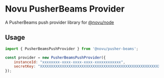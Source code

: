 # Novu PusherBeams Provider

A PusherBeams push provider library for [@novu/node](https://github.com/novuhq/novu)

## Usage

```javascript
import { PusherBeamsPushProvider } from '@novu/pusher-beams';

const provider = new PusherBeamsPushProvider({
    instanceId: "xxxxxxxx-xxxx-xxxx-xxxx-xxxxxxxxxxxx",
    secretKey: "XXXXXXXXXXXXXXXXXXXXXXXXXXXXXXXXXXXXXXXXXXXXXXXXXXXXXXXXXXXXXXXX",
});
```
